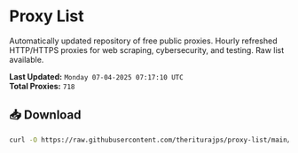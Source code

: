 # Proxy List

Automatically updated repository of free public proxies. Hourly refreshed HTTP/HTTPS proxies for web scraping, cybersecurity, and testing. Raw list available.

**Last Updated:** `Monday 07-04-2025 07:17:10 UTC`  
**Total Proxies:** `718`

## 📥 Download
```bash
curl -O https://raw.githubusercontent.com/theriturajps/proxy-list/main/proxies.txt
